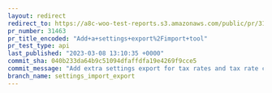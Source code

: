 ```yaml
---
layout: redirect
redirect_to: https://a8c-woo-test-reports.s3.amazonaws.com/public/pr/31463/api/index.html
pr_number: 31463
pr_title_encoded: "Add+a+settings+export%2Fimport+tool"
pr_test_type: api
last_published: "2023-03-08 13:10:35 +0000"
commit_sha: 040b233da64b9c51094dfaffdfa19e4269f9cce5
commit_message: "Add extra settings export for tax rates and tax rate classes."
branch_name: settings_import_export
---
```

